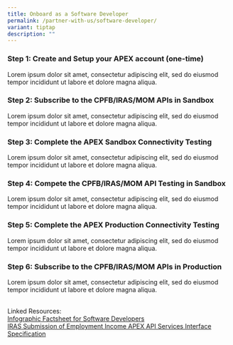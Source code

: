 ```yaml
---
title: Onboard as a Software Developer
permalink: /partner-with-us/software-developer/
variant: tiptap
description: ""
---
```

<h3>Step 1: Create and Setup your APEX account (one-time)</h3>
<p>Lorem ipsum dolor sit amet, consectetur adipiscing elit, sed do eiusmod
tempor incididunt ut labore et dolore magna aliqua.</p>
<h3>Step 2: Subscribe to the CPFB/IRAS/MOM APIs in Sandbox</h3>
<p>Lorem ipsum dolor sit amet, consectetur adipiscing elit, sed do eiusmod
tempor incididunt ut labore et dolore magna aliqua.</p>
<h3>Step 3: Complete the APEX Sandbox Connectivity Testing</h3>
<p>Lorem ipsum dolor sit amet, consectetur adipiscing elit, sed do eiusmod
tempor incididunt ut labore et dolore magna aliqua.</p>
<h3>Step 4: Compete the CPFB/IRAS/MOM API Testing in Sandbox</h3>
<p>Lorem ipsum dolor sit amet, consectetur adipiscing elit, sed do eiusmod
tempor incididunt ut labore et dolore magna aliqua.</p>
<h3>Step 5: Complete the APEX Production Connectivity Testing</h3>
<p>Lorem ipsum dolor sit amet, consectetur adipiscing elit, sed do eiusmod
tempor incididunt ut labore et dolore magna aliqua.</p>
<h3>Step 6: Subscribe to the CPFB/IRAS/MOM APIs in Production</h3>
<p>Lorem ipsum dolor sit amet, consectetur adipiscing elit, sed do eiusmod
tempor incididunt ut labore et dolore magna aliqua.</p>
<p>
<br>Linked Resources:
<br><a href="/files/Infographic_Factsheet_For_SWDs_draft.pdf" rel="noopener noreferrer nofollow" target="_blank">Infographic Factsheet for Software Developers</a> 
<br><a href="/files/IRAS_Submission_of_Employment_Income__APEX__API_Services_Interface_Specification_V1.pdf" rel="noopener noreferrer nofollow" target="_blank">IRAS Submission of Employment Income APEX API Services Interface Specification</a>
</p>